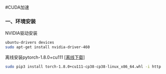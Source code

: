 #CUDA加速
### 一、环境安装
NVIDIA驱动安装
~~~bash
ubuntu-drivers devices
sudo apt-get install nvidia-driver-460
~~~
离线安装pytorch-1.8.0+cu111 [[离线下载]](https://download.pytorch.org/whl/torch/)
~~~bash
sudo pip3 install torch-1.8.0+cu111-cp38-cp38-linux_x86_64.whl -i http://mirrors.aliyun.com/pypi/simple/ --trusted-host mirrors.aliyun.com
~~~